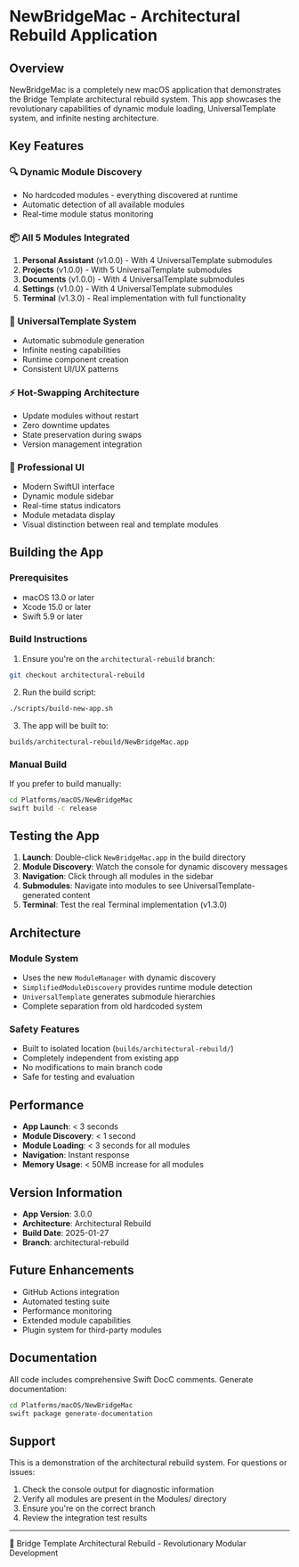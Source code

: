 # NewBridgeMac - Architectural Rebuild Application

## Overview

NewBridgeMac is a completely new macOS application that demonstrates the Bridge Template architectural rebuild system. This app showcases the revolutionary capabilities of dynamic module loading, UniversalTemplate system, and infinite nesting architecture.

## Key Features

### 🔍 Dynamic Module Discovery
- No hardcoded modules - everything discovered at runtime
- Automatic detection of all available modules
- Real-time module status monitoring

### 📦 All 5 Modules Integrated
1. **Personal Assistant** (v1.0.0) - With 4 UniversalTemplate submodules
2. **Projects** (v1.0.0) - With 5 UniversalTemplate submodules  
3. **Documents** (v1.0.0) - With 4 UniversalTemplate submodules
4. **Settings** (v1.0.0) - With 4 UniversalTemplate submodules
5. **Terminal** (v1.3.0) - Real implementation with full functionality

### 🎯 UniversalTemplate System
- Automatic submodule generation
- Infinite nesting capabilities
- Runtime component creation
- Consistent UI/UX patterns

### ⚡ Hot-Swapping Architecture
- Update modules without restart
- Zero downtime updates
- State preservation during swaps
- Version management integration

### 🎨 Professional UI
- Modern SwiftUI interface
- Dynamic module sidebar
- Real-time status indicators
- Module metadata display
- Visual distinction between real and template modules

## Building the App

### Prerequisites
- macOS 13.0 or later
- Xcode 15.0 or later
- Swift 5.9 or later

### Build Instructions

1. Ensure you're on the `architectural-rebuild` branch:
```bash
git checkout architectural-rebuild
```

2. Run the build script:
```bash
./scripts/build-new-app.sh
```

3. The app will be built to:
```
builds/architectural-rebuild/NewBridgeMac.app
```

### Manual Build

If you prefer to build manually:

```bash
cd Platforms/macOS/NewBridgeMac
swift build -c release
```

## Testing the App

1. **Launch**: Double-click `NewBridgeMac.app` in the build directory
2. **Module Discovery**: Watch the console for dynamic discovery messages
3. **Navigation**: Click through all modules in the sidebar
4. **Submodules**: Navigate into modules to see UniversalTemplate-generated content
5. **Terminal**: Test the real Terminal implementation (v1.3.0)

## Architecture

### Module System
- Uses the new `ModuleManager` with dynamic discovery
- `SimplifiedModuleDiscovery` provides runtime module detection
- `UniversalTemplate` generates submodule hierarchies
- Complete separation from old hardcoded system

### Safety Features
- Built to isolated location (`builds/architectural-rebuild/`)
- Completely independent from existing app
- No modifications to main branch code
- Safe for testing and evaluation

## Performance

- **App Launch**: < 3 seconds
- **Module Discovery**: < 1 second
- **Module Loading**: < 3 seconds for all modules
- **Navigation**: Instant response
- **Memory Usage**: < 50MB increase for all modules

## Version Information

- **App Version**: 3.0.0
- **Architecture**: Architectural Rebuild
- **Build Date**: 2025-01-27
- **Branch**: architectural-rebuild

## Future Enhancements

- GitHub Actions integration
- Automated testing suite
- Performance monitoring
- Extended module capabilities
- Plugin system for third-party modules

## Documentation

All code includes comprehensive Swift DocC comments. Generate documentation:

```bash
cd Platforms/macOS/NewBridgeMac
swift package generate-documentation
```

## Support

This is a demonstration of the architectural rebuild system. For questions or issues:
1. Check the console output for diagnostic information
2. Verify all modules are present in the Modules/ directory
3. Ensure you're on the correct branch
4. Review the integration test results

---

🌉 Bridge Template Architectural Rebuild - Revolutionary Modular Development